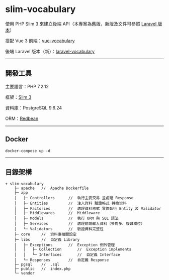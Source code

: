 # slim-vocabulary

使用 PHP Slim 3 來建立後端 API（本專案為舊版，新版及文件可參照 [Laravel 版本](https://github.com/tk50486yui/laravel-vocabulary.git)）

搭配 Vue 3 前端：[vue-vocabulary](https://github.com/tk50486yui/vue-vocabulary.git)

後端 Laravel 版本（新）：[laravel-vocabulary](https://github.com/tk50486yui/laravel-vocabulary.git)

---
## 開發工具

主要語言：PHP 7.2.12

框架：[Slim 3](https://www.slimframework.com/docs/v3/)

資料庫：PostgreSQL 9.6.24

ORM：[Redbean](https://www.redbeanphp.com/index.php)

---
## Docker

```
docker-compose up -d
```

---
## 目錄架構
```    
+ slim-vocabulary
    ├─ apache   //  Apache Dockerfile
    ├─ app
    │   ├─ Controllers      //  執行主要交易 並處理 Response
    │   ├─ Entities         //  注入資料 驗證格式 轉換資料
    │   ├─ Factories        //  處理資料格式 實際執行 Entity 及 Validator
    │   ├─ Middlewares      //  Middleware 
    │   ├─ Models           //  執行 ORM 與 SQL 語法
    │   ├─ Services         //  處理前端輸入資料（多對多、複雜欄位）
    │   └─ Validators       //  驗證資料完整性
    ├─ core     //  資料庫相關設定
    ├─ libs     //  自定義 Library
    │   ├─ Exceptions       //  Exception 例外管理
    │   │   ├─ Collection       //  Exception implements
    │   │   └─ Interfaces       //  自定義 Interface
    │   └─ Responses        //  自定義 Response
    ├─ pgsql    //  .sql
    ├─ public   //  index.php
    └─ vendor

```